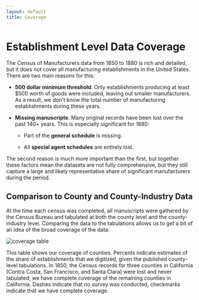 ```yaml
---
layout: default
title: Coverage
---
```


# Establishment Level Data Coverage

The Census of Manufacturers data from 1850 to 1880 is rich and detailed, but it does not cover all manufacturing establishments in the United States. There are two main reasons for this:

- **500 dollar minimum threshold**: Only establishments producing at least $500 worth of goods were included, leaving out smaller manufacturers. As a result, we don't know the total number of manufacturing establishments during these years.

- **Missing manuscripts**: Many original records have been lost over the past 140+ years. This is especially significant for 1880:
  
  - Part of the **general schedule** is missing.
  
  - All **special agent schedules** are entirely lost.

The second reason is much more important than the first, but together these factors mean the datasets are not fully comprehensive, but they still capture a large and likely representative share of significant manufacturers during the period.

## Comparison to County and County-Industry Data

At the time each census was completed, all manuscripts were gathered by the Census Bureau and tabulated at both the county level and the county-industry level. Comparing the data to the tabulations allows us to get a bit of an idea of the broad coverage of the data:

![coverage table](https://dl.dropboxusercontent.com/scl/fi/rwnlqmbbcsauh65ne83k1/coverage_table.png?rlkey=m33c0il8yhx4h1qk6eh5ob7ck&st=h2k13ffk&dl=0)

This table shows our coverage of counties. Percents indicate estimates of the share of establishments that we digitized, given the published county-level tabulations. In 1850, the Census records for three counties in California (Contra Costa, San Francisco, and Santa Clara) were lost and never tabulated, we have complete coverage of the remaining counties in California. Dashes indicate that no survey was conducted, checkmarks indicate that we have complete coverage.


